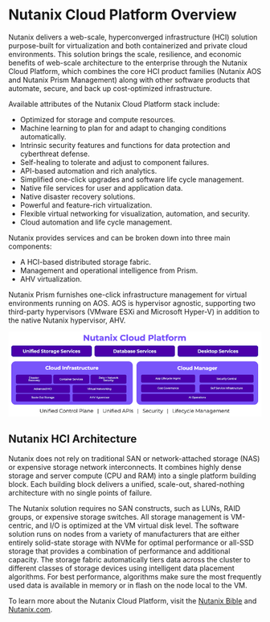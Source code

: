 # Nutanix Cloud Platform Overview

Nutanix delivers a web-scale, hyperconverged infrastructure (HCI) solution purpose-built for virtualization and both containerized and private cloud environments. This solution brings the scale, resilience, and economic benefits of web-scale architecture to the enterprise through the Nutanix Cloud Platform, which combines the core HCI product families (Nutanix AOS and Nutanix Prism Management) along with other software products that automate, secure, and back up cost-optimized infrastructure.

Available attributes of the Nutanix Cloud Platform stack include:

- Optimized for storage and compute resources.
- Machine learning to plan for and adapt to changing conditions automatically.
- Intrinsic security features and functions for data protection and cyberthreat defense.
- Self-healing to tolerate and adjust to component failures.
- API-based automation and rich analytics.
- Simplified one-click upgrades and software life cycle management.
- Native file services for user and application data.
- Native disaster recovery solutions.
- Powerful and feature-rich virtualization. 
- Flexible virtual networking for visualization, automation, and security.
- Cloud automation and life cycle management.
  
Nutanix provides services and can be broken down into three main components: 
- A HCI-based distributed storage fabric. <!--JK: @david-brett moved this to a list - if no good, can move it back-->
- Management and operational intelligence from Prism. <!--JK: @david-brett moved this to a list - if no good, can move it back-->
- AHV virtualization. <!--JK: @david-brett moved this to a list - if no good, can move it back-->
 
Nutanix Prism furnishes one-click infrastructure management for virtual environments running on AOS. AOS is hypervisor agnostic, supporting two third-party hypervisors (VMware ESXi and Microsoft Hyper-V) in addition to the native Nutanix hypervisor, AHV. <!--JK: @david-brett not sure on the wording here with "furnishes" - can see it may have come from here https://thoughtdata.com/2022/10/08/unified-observability-in-nutanix-ahv-environments-and-nutanix-hyper-converged-infrastructurehci/-->
 
![Nutanix Cloud Platform](../images/bp-2125-securing-citrix-virtual-apps-and-desktops-with-nutanix-flow_image01.png "Nutanix Cloud Platform")

## Nutanix HCI Architecture

Nutanix does not rely on traditional SAN or network-attached storage (NAS) or expensive storage network interconnects. It combines highly dense storage and server compute (CPU and RAM) into a single platform building block. Each building block delivers a unified, scale-out, shared-nothing architecture with no single points of failure.

The Nutanix solution requires no SAN constructs, such as LUNs, RAID groups, or expensive storage switches. All storage management is VM-centric, and I/O is optimized at the VM virtual disk level. The software solution runs on nodes from a variety of manufacturers that are either entirely solid-state storage with NVMe for optimal performance or all-SSD storage that provides a combination of performance and additional capacity. The storage fabric automatically tiers data across the cluster to different classes of storage devices using intelligent data placement algorithms. For best performance, algorithms make sure the most frequently used data is available in memory or in flash on the node local to the VM. 

To learn more about the Nutanix Cloud Platform, visit the [Nutanix Bible](https://www.nutanixbible.com) and [Nutanix.com](https://www.nutanix.com/products/cloud-platform). 

